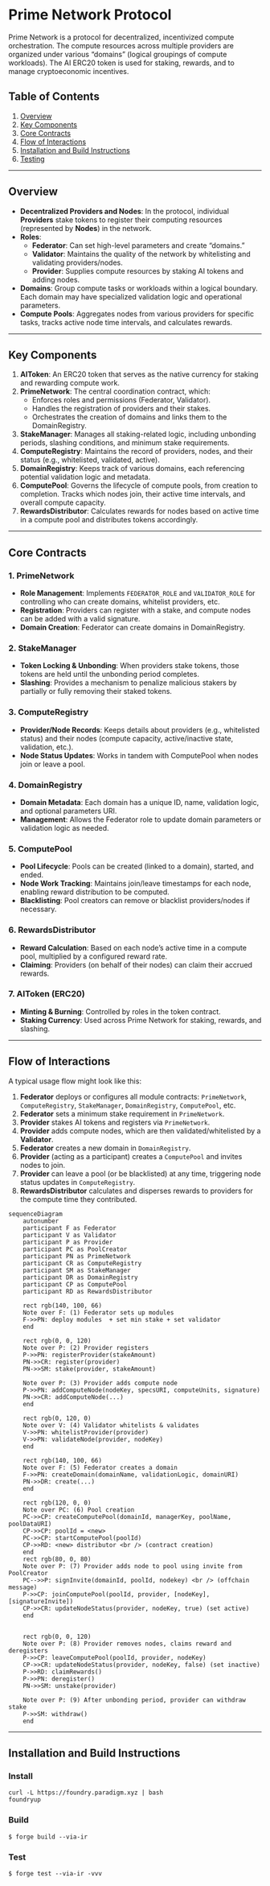 # Prime Network Protocol

Prime Network is a protocol for decentralized, incentivized compute orchestration. The compute resources across multiple providers are organized under various “domains” (logical groupings of compute workloads). The AI ERC20 token is used for staking, rewards, and to manage cryptoeconomic incentives.

## Table of Contents

1. [Overview](#overview)  
2. [Key Components](#key-components)  
3. [Core Contracts](#core-contracts)  
4. [Flow of Interactions](#flow-of-interactions)  
5. [Installation and Build Instructions](#installation-and-build-instructions)  
6. [Testing](#testing)  

---

## Overview

- **Decentralized Providers and Nodes**: In the protocol, individual **Providers** stake tokens to register their computing resources (represented by **Nodes**) in the network.  
- **Roles**:  
  - **Federator**: Can set high-level parameters and create “domains.”  
  - **Validator**: Maintains the quality of the network by whitelisting and validating providers/nodes.  
  - **Provider**: Supplies compute resources by staking AI tokens and adding nodes.  
- **Domains**: Group compute tasks or workloads within a logical boundary. Each domain may have specialized validation logic and operational parameters.  
- **Compute Pools**: Aggregates nodes from various providers for specific tasks, tracks active node time intervals, and calculates rewards.

---

## Key Components

1. **AIToken**: An ERC20 token that serves as the native currency for staking and rewarding compute work.  
2. **PrimeNetwork**: The central coordination contract, which:
   - Enforces roles and permissions (Federator, Validator).  
   - Handles the registration of providers and their stakes.  
   - Orchestrates the creation of domains and links them to the DomainRegistry.  
3. **StakeManager**: Manages all staking-related logic, including unbonding periods, slashing conditions, and minimum stake requirements.  
4. **ComputeRegistry**: Maintains the record of providers, nodes, and their status (e.g., whitelisted, validated, active).  
5. **DomainRegistry**: Keeps track of various domains, each referencing potential validation logic and metadata.  
6. **ComputePool**: Governs the lifecycle of compute pools, from creation to completion. Tracks which nodes join, their active time intervals, and overall compute capacity.  
7. **RewardsDistributor**: Calculates rewards for nodes based on active time in a compute pool and distributes tokens accordingly.

---

## Core Contracts

### 1. PrimeNetwork
- **Role Management**: Implements `FEDERATOR_ROLE` and `VALIDATOR_ROLE` for controlling who can create domains, whitelist providers, etc.  
- **Registration**: Providers can register with a stake, and compute nodes can be added with a valid signature.  
- **Domain Creation**: Federator can create domains in DomainRegistry.  

### 2. StakeManager
- **Token Locking & Unbonding**: When providers stake tokens, those tokens are held until the unbonding period completes.  
- **Slashing**: Provides a mechanism to penalize malicious stakers by partially or fully removing their staked tokens.  

### 3. ComputeRegistry
- **Provider/Node Records**: Keeps details about providers (e.g., whitelisted status) and their nodes (compute capacity, active/inactive state, validation, etc.).  
- **Node Status Updates**: Works in tandem with ComputePool when nodes join or leave a pool.  

### 4. DomainRegistry
- **Domain Metadata**: Each domain has a unique ID, name, validation logic, and optional parameters URI.  
- **Management**: Allows the Federator role to update domain parameters or validation logic as needed.  

### 5. ComputePool
- **Pool Lifecycle**: Pools can be created (linked to a domain), started, and ended.  
- **Node Work Tracking**: Maintains join/leave timestamps for each node, enabling reward distribution to be computed.  
- **Blacklisting**: Pool creators can remove or blacklist providers/nodes if necessary.  

### 6. RewardsDistributor
- **Reward Calculation**: Based on each node’s active time in a compute pool, multiplied by a configured reward rate.  
- **Claiming**: Providers (on behalf of their nodes) can claim their accrued rewards.  

### 7. AIToken (ERC20)
- **Minting & Burning**: Controlled by roles in the token contract.  
- **Staking Currency**: Used across Prime Network for staking, rewards, and slashing.  

---

## Flow of Interactions

A typical usage flow might look like this:

1. **Federator** deploys or configures all module contracts: `PrimeNetwork`, `ComputeRegistry`, `StakeManager`, `DomainRegistry`, `ComputePool`, etc.  
2. **Federator** sets a minimum stake requirement in `PrimeNetwork`.  
3. **Provider** stakes AI tokens and registers via `PrimeNetwork`.  
4. **Provider** adds compute nodes, which are then validated/whitelisted by a **Validator**.  
5. **Federator** creates a new domain in `DomainRegistry`.  
6. **Provider** (acting as a participant) creates a `ComputePool` and invites nodes to join.  
7. **Provider** can leave a pool (or be blacklisted) at any time, triggering node status updates in `ComputeRegistry`.  
8. **RewardsDistributor** calculates and disperses rewards to providers for the compute time they contributed.

```mermaid
sequenceDiagram
    autonumber
    participant F as Federator
    participant V as Validator
    participant P as Provider
    participant PC as PoolCreator
    participant PN as PrimeNetwork
    participant CR as ComputeRegistry
    participant SM as StakeManager
    participant DR as DomainRegistry
    participant CP as ComputePool
    participant RD as RewardsDistributor

    rect rgb(140, 100, 66)
    Note over F: (1) Federator sets up modules
    F->>PN: deploy modules  + set min stake + set validator
    end

    rect rgb(0, 0, 120)
    Note over P: (2) Provider registers
    P->>PN: registerProvider(stakeAmount)
    PN->>CR: register(provider)
    PN->>SM: stake(provider, stakeAmount)

    Note over P: (3) Provider adds compute node
    P->>PN: addComputeNode(nodeKey, specsURI, computeUnits, signature)
    PN->>CR: addComputeNode(...)
    end

    rect rgb(0, 120, 0)
    Note over V: (4) Validator whitelists & validates
    V->>PN: whitelistProvider(provider)
    V->>PN: validateNode(provider, nodeKey)
    end

    rect rgb(140, 100, 66)
    Note over F: (5) Federator creates a domain
    F->>PN: createDomain(domainName, validationLogic, domainURI)
    PN->>DR: create(...)
    end

    rect rgb(120, 0, 0)
    Note over PC: (6) Pool creation
    PC->>CP: createComputePool(domainId, managerKey, poolName, poolDataURI)
    CP->>CP: poolId = <new>
    PC->>CP: startComputePool(poolId)
    CP->>RD: <new> distributor <br /> (contract creation)
    end
    rect rgb(80, 0, 80)
    Note over P: (7) Provider adds node to pool using invite from PoolCreator
    PC-->>P: signInvite(domainId, poolId, nodekey) <br /> (offchain message)
    P->>CP: joinComputePool(poolId, provider, [nodeKey], [signatureInvite])
    CP->>CR: updateNodeStatus(provider, nodeKey, true) (set active)
    end
    

    rect rgb(0, 0, 120)
    Note over P: (8) Provider removes nodes, claims reward and deregisters
    P->>CP: leaveComputePool(poolId, provider, nodeKey)
    CP->>CR: updateNodeStatus(provider, nodeKey, false) (set inactive)
    P->>RD: claimRewards()
    P->>PN: deregister()
    PN->>SM: unstake(provider)

    Note over P: (9) After unbonding period, provider can withdraw stake
    P->>SM: withdraw()
    end
```

---

## Installation and Build Instructions

### Install
```shell
curl -L https://foundry.paradigm.xyz | bash
foundryup
```

### Build

```shell
$ forge build --via-ir
```

### Test

```shell
$ forge test --via-ir -vvv
```